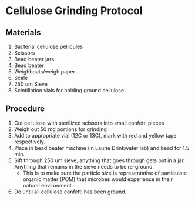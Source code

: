 # Cellulose Grinding Protocol

## Materials

1. Bacterial cellulose pellicules
2. Scissors
3. Bead beater jars
4. Bead beater
5. Weighboats/weigh paper
6. Scale
7. 250 um Sieve
8. Scintillation vials for holding ground cellulose

## Procedure

1. Cut cellulose with sterilized scissors into small confetti pieces
2. Weigh out 50 mg portions for grinding
3. Add to appropriate vial (12C or 13C), mark with red and yellow tape respectively. 
4. Place in bead beater machine (in Laurie Drinkwater lab) and bead for 1.5 min.
5. Sift through 250 um sieve, anything that goes through gets put in a jar. Anything that remains in the sieve needs to be re-ground.
	* This is to make sure the particle size is representative of particulate organic matter (POM) that microbes would experience in their natural environment. 
6. Do until all cellulose confetti has been ground.


